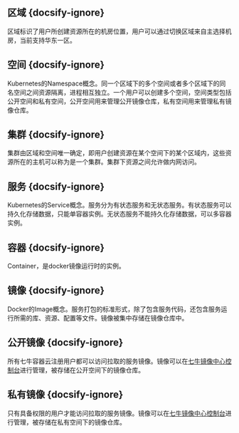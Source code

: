 ## 区域 {docsify-ignore}
区域标识了用户所创建资源所在的机房位置，用户可以通过切换区域来自主选择机房，当前支持华东一区。

## 空间 {docsify-ignore}
Kubernetes的Namespace概念。同一个区域下的多个空间或者多个区域下的同名空间之间资源隔离，进程相互独立。一个用户可以创建多个空间，空间类型包括公开空间和私有空间，公开空间用来管理公开镜像仓库，私有空间用来管理私有镜像仓库。

## 集群 {docsify-ignore}
集群由区域和空间唯一确定，即用户创建资源在某个空间下的某个区域内，这些资源所在的主机可以称为是一个集群。集群下资源之间允许做内网访问。

## 服务 {docsify-ignore}
Kubernetes的Service概念。服务分为有状态服务和无状态服务。有状态服务可以持久化存储数据，只能单容器实例。无状态服务不能持久化存储数据，可以多容器实例。

## 容器 {docsify-ignore}
Container，是docker镜像运行时的实例。

## 镜像 {docsify-ignore}
Docker的Image概念。服务打包的标准形式，除了包含服务代码，还包含服务运行所需的库、资源、配置等文件。镜像被集中存储在镜像仓库中。

## 公开镜像 {docsify-ignore}
所有七牛容器云注册用户都可以访问拉取的服务镜像。镜像可以在[七牛镜像中心控制台](https://hub.qiniu.com/portal)进行管理，被存储在公开空间下的镜像仓库。

## 私有镜像 {docsify-ignore}
只有具备权限的用户才能访问拉取的服务镜像。镜像可以在[七牛镜像中心控制台](https://hub.qiniu.com/portal)进行管理，被存储在私有空间下的镜像仓库。
